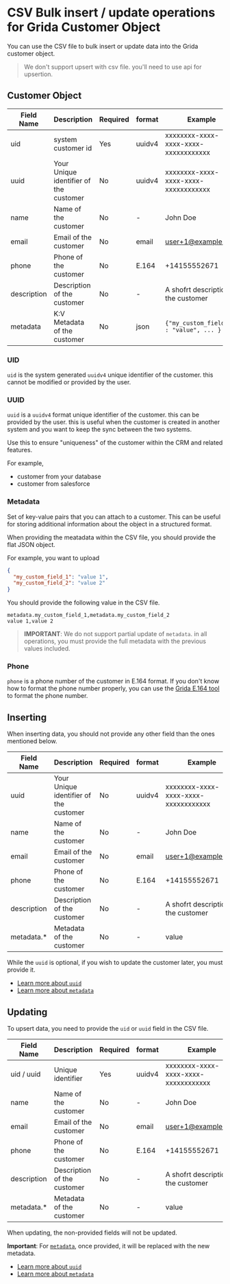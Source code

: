 # CSV Bulk insert / update operations for Grida Customer Object

You can use the CSV file to bulk insert or update data into the Grida customer object.

> We don't support upsert with csv file. you'll need to use api for upsertion.

## Customer Object

| Field Name  | Description                            | Required | format | Example                                 | update | unique            |
| ----------- | -------------------------------------- | -------- | ------ | --------------------------------------- | ------ | ----------------- |
| uid         | system customer id                     | Yes      | uuidv4 | xxxxxxxx-xxxx-xxxx-xxxx-xxxxxxxxxxxx    | No     | Yes               |
| uuid        | Your Unique identifier of the customer | No       | uuidv4 | xxxxxxxx-xxxx-xxxx-xxxx-xxxxxxxxxxxx    | Yes    | Yes (if provided) |
| name        | Name of the customer                   | No       | -      | John Doe                                | Yes    | No                |
| email       | Email of the customer                  | No       | email  | user+1@example.com                      | Yes    | No                |
| phone       | Phone of the customer                  | No       | E.164  | +14155552671                            | Yes    | No                |
| description | Description of the customer            | No       | -      | A shofrt description of the customer    | Yes    | No                |
| metadata    | K:V Metadata of the customer           | No       | json   | `{"my_custom_field_1" : "value", ... }` | Yes    | No                |

### UID

`uid` is the system generated `uuidv4` unique identifier of the customer. this cannot be modified or provided by the user.

### UUID

`uuid` is a `uuidv4` format unique identifier of the customer. this can be provided by the user.
this is useful when the customer is created in another system and you want to keep the sync between the two systems.

Use this to ensure "uniqueness" of the customer within the CRM and related features.

For example,

- customer from your database
- customer from salesforce

### Metadata

Set of key-value pairs that you can attach to a customer. This can be
useful for storing additional information about the object in a
structured format.

When providing the meatadata within the CSV file, you should provide the flat JSON object.

For example, you want to upload

```json
{
  "my_custom_field_1": "value 1",
  "my_custom_field_2": "value 2"
}
```

You should provide the following value in the CSV file.

```csv
metadata.my_custom_field_1,metadata.my_custom_field_2
value 1,value 2
```

> **IMPORTANT**: We do not support partial update of `metadata`. in all operations, you must provide the full metadata with the previous values included.

### Phone

`phone` is a phone number of the customer in E.164 format. If you don't know how to format the phone number properly, you can use the
[Grida E.164 tool](https://app.grida.co/tools/e164) to format the phone number.

## Inserting

When inserting data, you should not provide any other field than the ones mentioned below.

| Field Name  | Description                            | Required | format | Example                              |
| ----------- | -------------------------------------- | -------- | ------ | ------------------------------------ |
| uuid        | Your Unique identifier of the customer | No       | uuidv4 | xxxxxxxx-xxxx-xxxx-xxxx-xxxxxxxxxxxx |
| name        | Name of the customer                   | No       | -      | John Doe                             |
| email       | Email of the customer                  | No       | email  | user+1@example.com                   |
| phone       | Phone of the customer                  | No       | E.164  | +14155552671                         |
| description | Description of the customer            | No       | -      | A shofrt description of the customer |
| metadata.\* | Metadata of the customer               | No       | -      | value                                |

While the `uuid` is optional, if you wish to update the customer later, you must provide it.

- [Learn more about `uuid`](#uuid)
- [Learn more about `metadata`](#metadata)

## Updating

To upsert data, you need to provide the `uid` or `uuid` field in the CSV file.

| Field Name  | Description                 | Required | format | Example                              |
| ----------- | --------------------------- | -------- | ------ | ------------------------------------ |
| uid / uuid  | Unique identifier           | Yes      | uuidv4 | xxxxxxxx-xxxx-xxxx-xxxx-xxxxxxxxxxxx |
| name        | Name of the customer        | No       | -      | John Doe                             |
| email       | Email of the customer       | No       | email  | user+1@example.com                   |
| phone       | Phone of the customer       | No       | E.164  | +14155552671                         |
| description | Description of the customer | No       | -      | A shofrt description of the customer |
| metadata.\* | Metadata of the customer    | No       | -      | value                                |

When updating, the non-provided fields will not be updated.

**Important**: For [`metadata`](#metadata), once provided, it will be replaced with the new metadata.

- [Learn more about `uuid`](#uuid)
- [Learn more about `metadata`](#metadata)
